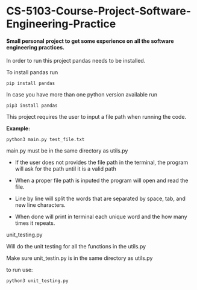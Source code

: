 # CS-5103-Course-Project-Software-Engineering-Practice
#### Small personal project to get some experience on all the software engineering practices.

In order to run this project pandas needs to be installed.

To install pandas run
    
    pip install pandas
    
In case you have more than one python version available run
    
    pip3 install pandas

This project requires the user to input a file path when running the code.

**Example:**


    python3 main.py test_file.txt

main.py must be in the same directory as utils.py

* If the user does not provides the file path in the terminal, the program will ask for the path until it is a valid path

* When a proper file path is inputed the program will open and read the file.

* Line by line will split the words that are separated by space, tab, and new line characters.

* When done will print in terminal each unique word and the how many times it repeats.

unit_testing.py

Will do the unit testing for all the functions in the utils.py

Make sure unit_testin.py is in the same directory as utils.py

to run use:

    python3 unit_testing.py